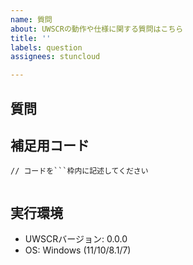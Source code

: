 ```yaml
---
name: 質問　　
about: UWSCRの動作や仕様に関する質問はこちら
title: ''
labels: question
assignees: stuncloud

---
```


## 質問

<!-- 質問をここに記述してください -->


## 補足用コード

<!-- 質問に付随するコードがある場合はここに記述してください -->

```stylus
// コードを```枠内に記述してください


```

## 実行環境

- UWSCRバージョン: 0.0.0
- OS: Windows (11/10/8.1/7)

<!-- BrowserControlの質問であれば以下も記述してください -->
<!-- 
- ブラウザ情報
    - ブラウザ名
    - バージョン
-->
